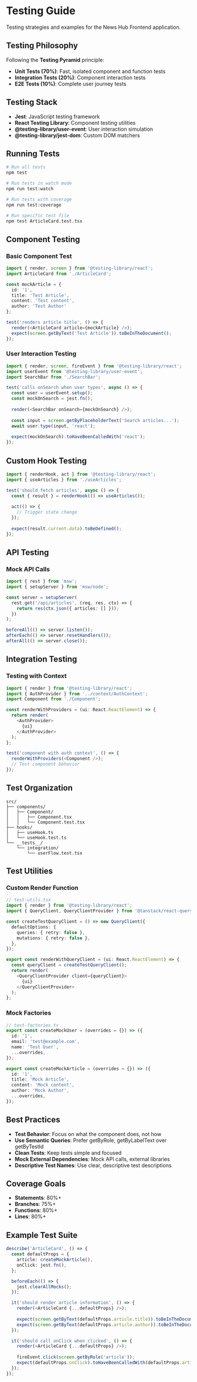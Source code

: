 # Testing Guide

Testing strategies and examples for the News Hub Frontend application.

## Testing Philosophy

Following the **Testing Pyramid** principle:
- **Unit Tests (70%)**: Fast, isolated component and function tests
- **Integration Tests (20%)**: Component interaction tests
- **E2E Tests (10%)**: Complete user journey tests

## Testing Stack

- **Jest**: JavaScript testing framework
- **React Testing Library**: Component testing utilities
- **@testing-library/user-event**: User interaction simulation
- **@testing-library/jest-dom**: Custom DOM matchers

## Running Tests

```bash
# Run all tests
npm test

# Run tests in watch mode
npm run test:watch

# Run tests with coverage
npm run test:coverage

# Run specific test file
npm test ArticleCard.test.tsx
```

## Component Testing

### Basic Component Test
```typescript
import { render, screen } from '@testing-library/react';
import ArticleCard from './ArticleCard';

const mockArticle = {
  id: '1',
  title: 'Test Article',
  content: 'Test content',
  author: 'Test Author'
};

test('renders article title', () => {
  render(<ArticleCard article={mockArticle} />);
  expect(screen.getByText('Test Article')).toBeInTheDocument();
});
```

### User Interaction Testing
```typescript
import { render, screen, fireEvent } from '@testing-library/react';
import userEvent from '@testing-library/user-event';
import SearchBar from './SearchBar';

test('calls onSearch when user types', async () => {
  const user = userEvent.setup();
  const mockOnSearch = jest.fn();
  
  render(<SearchBar onSearch={mockOnSearch} />);
  
  const input = screen.getByPlaceholderText('Search articles...');
  await user.type(input, 'react');
  
  expect(mockOnSearch).toHaveBeenCalledWith('react');
});
```

## Custom Hook Testing

```typescript
import { renderHook, act } from '@testing-library/react';
import { useArticles } from './useArticles';

test('should fetch articles', async () => {
  const { result } = renderHook(() => useArticles());
  
  act(() => {
    // Trigger state change
  });
  
  expect(result.current.data).toBeDefined();
});
```

## API Testing

### Mock API Calls
```typescript
import { rest } from 'msw';
import { setupServer } from 'msw/node';

const server = setupServer(
  rest.get('/api/articles', (req, res, ctx) => {
    return res(ctx.json({ articles: [] }));
  })
);

beforeAll(() => server.listen());
afterEach(() => server.resetHandlers());
afterAll(() => server.close());
```

## Integration Testing

### Testing with Context
```typescript
import { render } from '@testing-library/react';
import { AuthProvider } from '../context/AuthContext';
import Component from './Component';

const renderWithProviders = (ui: React.ReactElement) => {
  return render(
    <AuthProvider>
      {ui}
    </AuthProvider>
  );
};

test('component with auth context', () => {
  renderWithProviders(<Component />);
  // Test component behavior
});
```

## Test Organization

```
src/
├── components/
│   ├── Component/
│   │   ├── Component.tsx
│   │   └── Component.test.tsx
├── hooks/
│   ├── useHook.ts
│   └── useHook.test.ts
└── __tests__/
    └── integration/
        └── userFlow.test.tsx
```

## Test Utilities

### Custom Render Function
```typescript
// test-utils.tsx
import { render } from '@testing-library/react';
import { QueryClient, QueryClientProvider } from '@tanstack/react-query';

const createTestQueryClient = () => new QueryClient({
  defaultOptions: {
    queries: { retry: false },
    mutations: { retry: false },
  },
});

export const renderWithQueryClient = (ui: React.ReactElement) => {
  const queryClient = createTestQueryClient();
  return render(
    <QueryClientProvider client={queryClient}>
      {ui}
    </QueryClientProvider>
  );
};
```

### Mock Factories
```typescript
// test-factories.ts
export const createMockUser = (overrides = {}) => ({
  id: '1',
  email: 'test@example.com',
  name: 'Test User',
  ...overrides,
});

export const createMockArticle = (overrides = {}) => ({
  id: '1',
  title: 'Mock Article',
  content: 'Mock content',
  author: 'Mock Author',
  ...overrides,
});
```

## Best Practices

- **Test Behavior**: Focus on what the component does, not how
- **Use Semantic Queries**: Prefer getByRole, getByLabelText over getByTestId
- **Clean Tests**: Keep tests simple and focused
- **Mock External Dependencies**: Mock API calls, external libraries
- **Descriptive Test Names**: Use clear, descriptive test descriptions

## Coverage Goals

- **Statements**: 80%+
- **Branches**: 75%+
- **Functions**: 80%+
- **Lines**: 80%+

## Example Test Suite

```typescript
describe('ArticleCard', () => {
  const defaultProps = {
    article: createMockArticle(),
    onClick: jest.fn(),
  };

  beforeEach(() => {
    jest.clearAllMocks();
  });

  it('should render article information', () => {
    render(<ArticleCard {...defaultProps} />);
    
    expect(screen.getByText(defaultProps.article.title)).toBeInTheDocument();
    expect(screen.getByText(defaultProps.article.author)).toBeInTheDocument();
  });

  it('should call onClick when clicked', () => {
    render(<ArticleCard {...defaultProps} />);
    
    fireEvent.click(screen.getByRole('article'));
    expect(defaultProps.onClick).toHaveBeenCalledWith(defaultProps.article.id);
  });
});
```
